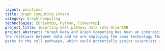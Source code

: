 ```yaml
---
layout: positions
title: Graph Computing Intern
category: Graph Computing
technologies: [OrientDB, Python, TinkerPop]
project_title: Importing Cell pathway data into OrientDB
project_abstract: "Graph Data and Graph Computing has been an interesting way to understand and record
the relations between data and we are employing the same technology that powers social networking sites like Facebook and more. We are employing the same technology to connect the dots in cell pathways and find easy
paths in the cell pathways, which could potentially assist scientists in choosing the write drug target macromolecules. This project is more like extending the work by Byoung-Ha Yoon et al. https://www.ncbi.nlm.nih.gov/pmc/articles/PMC5389944/pdf/gni-15-19.pdf with another graphdb tool - OrientDB (https://orientdb.com)  "
---
```

